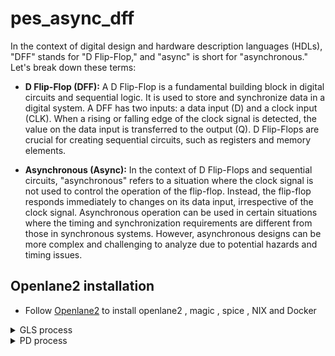 # pes_async_dff

In the context of digital design and hardware description languages (HDLs), "DFF" stands for "D Flip-Flop," and "async" is short for "asynchronous." Let's break down these terms:

- **D Flip-Flop (DFF):** A D Flip-Flop is a fundamental building block in digital circuits and sequential logic. It is used to store and synchronize data in a digital system. A DFF has two inputs: a data input (D) and a clock input (CLK). When a rising or falling edge of the clock signal is detected, the value on the data input is transferred to the output (Q). D Flip-Flops are crucial for creating sequential circuits, such as registers and memory elements.

- **Asynchronous (Async):** In the context of D Flip-Flops and sequential circuits, "asynchronous" refers to a situation where the clock signal is not used to control the operation of the flip-flop. Instead, the flip-flop responds immediately to changes on its data input, irrespective of the clock signal. Asynchronous operation can be used in certain situations where the timing and synchronization requirements are different from those in synchronous systems. However, asynchronous designs can be more complex and challenging to analyze due to potential hazards and timing issues.



## Openlane2 installation 
- Follow [Openlane2](https://github.com/Shashanksharma280201/openlane_2_installation) to install openlane2 , magic , spice , NIX and Docker 


<details>
  <summary>GLS process</summary>
    <br>

## Code 
![Screenshot from 2023-10-19 00-33-23](https://github.com/Shashanksharma280201/pes_async_dff/assets/79470436/d9093e5f-a1c7-4c83-91df-e7cd96484e7e)

## TestBench code 
![image](https://github.com/Shashanksharma280201/pes_async_dff/assets/79470436/762aef1e-4054-4e75-942d-a4134201aa7c)


![Screenshot from 2023-10-18 23-59-06](https://github.com/Shashanksharma280201/pes_async_dff/assets/79470436/5e83a44b-3e23-488b-a43f-9451966da3cf)

![Screenshot from 2023-10-19 00-22-59](https://github.com/Shashanksharma280201/pes_async_dff/assets/79470436/7b0a5306-5ce6-4512-b7d6-4cdc45ae92ad)

## yosys

![Screenshot from 2023-10-19 00-23-26](https://github.com/Shashanksharma280201/pes_async_dff/assets/79470436/724f28c4-ec30-473e-ae6b-99402dace77e)

![Screenshot from 2023-10-19 00-23-40](https://github.com/Shashanksharma280201/pes_async_dff/assets/79470436/f9b5e397-9e5a-45d0-bed0-d5405c8962a6)

![Screenshot from 2023-10-19 00-05-58](https://github.com/Shashanksharma280201/pes_async_dff/assets/79470436/fcb4baa5-7d24-425d-b886-86b4fd3cd9c2)

![Screenshot from 2023-10-19 00-29-31](https://github.com/Shashanksharma280201/pes_async_dff/assets/79470436/36c52c62-38fd-4371-83e4-1753f18617c4)

</details>

<details>
  <summary> PD process  </summary>
    <br>
- First create a folder in you Openlane/design directory and save your design there.
  
![Screenshot from 2023-10-31 18-50-25](https://github.com/Shashanksharma280201/pes_async_dff/assets/79470436/958823c8-007a-4b45-aa74-66af1aa6a34a)

- Then create a folder named 'src' and save the main verilog code in that folder too and also save it outside the folder as well , with the verilog code also save the
```
sky130_fd_sc_hd__fast.lib
sky130_fd_sc_hd__slow.lib
sky130_fd_sc_hd__typical.lib
```
- create a config.json file outside your src folder.
- all the files are present at the top

![Screenshot from 2023-10-31 18-58-13](https://github.com/Shashanksharma280201/pes_async_dff/assets/79470436/84e60aea-4d69-4994-8a15-81791b489d54)

- create the pdk folder outside your design folder that is in Openlane/pdk

![Screenshot from 2023-10-31 19-01-05](https://github.com/Shashanksharma280201/pes_async_dff/assets/79470436/09796872-52f4-4aa8-85cc-60ddc38c2138)

![Screenshot from 2023-10-31 19-01-30](https://github.com/Shashanksharma280201/pes_async_dff/assets/79470436/cac5b70d-dced-4955-af26-97d437492161)

### Open terminal in home directory and type the following commands:
```
cd OpenLane/
cd designs/
mkdir pes_dff_async
cd pes_dff_async/
wget https://raw.githubusercontent.com/majilokesh/iiitb_tlc/main/config.json
mkdir src
cd src/
wget https://raw.githubusercontent.com/majilokesh/iiitb_tlc/main/iiitb_tlc.v
cd ../../../
sudo make mount
./flow.tcl -interactive
```
  
### STEPS RUNNING:

```

[STEP 1] : Running Synthesis.
[STEP 2] : Running Single-Corner Static Timing Analysis.
[STEP 3] : Running Initial Floorplanning, Setting Core Dimensions.
[STEP 4] : Running IO Placement.
[STEP 5] : Running Power planning with power {VPWR} and ground {VGND}.
[STEP 6] : Generating PDN.
[STEP 7] : Performing Random Global Placement.
[STEP 8] : Running Placement Resizer Design Optimizations.
[STEP 9] : Writing Verilog.
[STEP 10] : Running Detailed Placement.
[STEP 11] : Running Placement Resizer Timing Optimizations.
[STEP 12] : Writing Verilog, Routing.
[STEP 13] : Running Global Routing Resizer Timing Optimizations.
[STEP 14] : Writing Verilog.
[STEP 15] : Running Detailed Placement.
[STEP 16] : Running Global Routing, Starting FastRoute Antenna Repair Iterations.
[STEP 17] : Running Fill Insertion.
[STEP 18] : Writing Verilog.
[STEP 19] : Running Detailed Routing, No DRC violations after detailed routing.
[STEP 20] : Writing Verilog, Running parasitics-based static timing analysis.
[STEP 21] : Running SPEF Extraction at the min process corner.
[STEP 22] : Running Multi-Corner Static Timing Analysis at the min process corner.
[STEP 23] : Running SPEF Extraction at the max process corner.
[STEP 24] : Running Multi-Corner Static Timing Analysis at the max process corner.
[STEP 25] : Running SPEF Extraction at the nom process corner...
[STEP 26] : Running Single-Corner Static Timing Analysis at the nom process corner...
[STEP 27] : Running Multi-Corner Static Timing Analysis at the nom process corner...
[STEP 28] : Running Magic to generate various views, Streaming out GDS-II with Magic, Generating MAGLEF views...
[STEP 29] : Streaming out GDS-II with Klayout...
[STEP 30] : Running XOR on the layouts using Klayout...
[STEP 31] : Running Magic Spice Export from LEF...
[STEP 32] : Writing Powered Verilog.
[STEP 33] : Writing Verilog.
[STEP 34] : Running LEF LVS.
[STEP 35] : Running Magic DRC, Converting Magic DRC Violations to Magic Readable Format, Converting Magic DRC Violations to Klayout Database, Converting DRC Violations to RDB Format, No DRC violations after GDS streaming out, Running Antenna Checks.
[STEP 36] : Running OpenROAD Antenna Rule Checker.
[STEP 37] : Running CVC, Saving final set of views, 
Saving runtime environment, 
Generating final set of reports, Created manufacturability report at 'designs/iiitb_tlc/runs/RUN_2022.06.07_10.39.52/reports/manufacturability.rpt', 
Created metrics report at 'designs/iiitb_tlc/runs/RUN_2022.06.07_10.39.52/reports/metrics.csv', 
There are no max slew violations in the design at the typical corner, There are no hold violations in the design at the typical corner, There are no setup violations in the design at the typical corner.

[SUCCESS]: Flow complete.

```  

### Interactive OpenLane flow
Open terminal in home directory and then type the following:

```

cd OpenLane/ 
sudo make mount 

./flow.tcl -interactive
package require openlane 0.9
prep -design pes_dff_async

run_synthesis
run_floorplan
run_placement
run_cts
run_routing
run_magic
run_magic_spice_export
run_magic_drc
run_netgen
run_magic_antenna_check
```

## Synthesis stage:
Synthesis is a fundamental stage in the digital design flow. It takes an abstract hardware description and generates a netlist consisting of logical gates and flip-flops that represent the desired functionality of the design.

![Screenshot from 2023-10-31 23-09-08](https://github.com/Shashanksharma280201/pes_async_dff/assets/79470436/7f036e86-b5be-4e42-b41c-16bcbc2cae9a)

- Area report

![Screenshot from 2023-10-31 23-10-14](https://github.com/Shashanksharma280201/pes_async_dff/assets/79470436/084ec341-d0d7-4e6e-8888-fecb74474205)



## Floorplan stage:

The floorplan stage in digital integrated circuit design involves creating a high-level layout for the chip, defining the core area, the locations of I/O pads, and other critical structures. It establishes the overall physical framework for the chip design and serves as a foundation for subsequent stages such as placement and routing. During the floorplan stage, designers make decisions about the chip's dimensions, aspect ratio, power grid, and other essential aspects to meet the project's requirements. The goal is to efficiently allocate space for various components while adhering to design constraints, ultimately ensuring that the chip will meet its performance, power, and area goals.


![Screenshot from 2023-10-31 22-36-07](https://github.com/Shashanksharma280201/pes_async_dff/assets/79470436/30708c23-3ce6-4a84-910c-6b31eb7079a5)

```
magic -T /home/shashank/OpenLane/pdk/sky130A/libs.tech/magic/sky130A.tech lef read ../../tmp/merged.nom.lef def pes_dff_async.def &
```

![Screenshot from 2023-10-31 22-46-50](https://github.com/Shashanksharma280201/pes_async_dff/assets/79470436/59fc8b10-e7ff-4132-93be-edb508fc9956)


## Placement stage:

The placement stage in digital integrated circuit design involves determining the physical positions of synthesized logic cells on the chip's layout. This critical step aims to optimize the arrangement of cells to minimize wirelength, meet design constraints, and achieve desired performance. Placement typically involves global placement, which provides a rough layout, followed by legalization to ensure cells conform to design rules and spacing requirements. The outcome of this stage is a physical placement file that specifies the coordinates of each cell, serving as the basis for subsequent routing and design verification steps. Efficient placement is essential for optimizing area, power, and signal timing in the final chip design.

![Screenshot from 2023-10-31 22-48-30](https://github.com/Shashanksharma280201/pes_async_dff/assets/79470436/c2b91560-2872-42af-9fef-575f20a7c01c)
```
magic -T /home/shashank/OpenLane/pdk/sky130A/libs.tech/magic/sky130A.tech lef read ../../tmp/merged.nom.lef def pes_dff_async.def &
```
![Screenshot from 2023-10-31 22-49-44](https://github.com/Shashanksharma280201/pes_async_dff/assets/79470436/00bd8d88-8bb1-4e78-acad-4b1ad0a67d44)

## Cts stage:

The CTS (Clock Tree Synthesis) stage is responsible for creating a clock distribution network that ensures reliable and synchronized clock signals reach all the sequential elements (like flip-flops) in the chip. This stage involves the following key steps:

- Buffer Insertion: The CTS process inserts buffers into the clock network to balance and distribute the clock signal evenly. Buffers help in reducing clock skew, ensuring that all parts of the chip receive clock signals simultaneously.

- Clock Tree Construction: The clock tree is constructed by connecting the buffers in a hierarchical fashion from the global clock source (e.g., a PLL or external input) to the leaf-level cells throughout the chip.

- Skew Minimization: The CTS stage aims to minimize clock skew, which is the variation in arrival times of the clock signal at different points in the design. Minimizing skew ensures that all registers see the same clock edge simultaneously, which is crucial for proper circuit operation.

- Power Optimization: CTS also involves power optimization techniques to reduce dynamic and static power consumption in the clock distribution network.

- Constraints and Timing: It takes into consideration the design constraints related to clock paths, such as clock-to-q requirements, setup and hold times, and other timing considerations.

- Clock Gating: Clock gating cells may be inserted in the clock tree to save power when certain parts of the chip are not in use, and the clock can be temporarily disabled.


![Screenshot from 2023-10-31 22-51-38](https://github.com/Shashanksharma280201/pes_async_dff/assets/79470436/4a354bbf-843f-4a84-bd5f-336de575ee4a)

- The reports generated are given below , after the run_cts command 

![Screenshot from 2023-10-31 19-45-44](https://github.com/Shashanksharma280201/pes_async_dff/assets/79470436/fe5958c2-aaf2-4549-af80-1442e246c11a)
![Screenshot from 2023-10-31 19-45-51](https://github.com/Shashanksharma280201/pes_async_dff/assets/79470436/874f1e08-6b57-47ba-a219-bda51d2c2f0d)
![Screenshot from 2023-10-31 19-45-57](https://github.com/Shashanksharma280201/pes_async_dff/assets/79470436/af857d12-4fdc-4540-89f4-1f8b3f69d0ec)
![Screenshot from 2023-10-31 19-46-03](https://github.com/Shashanksharma280201/pes_async_dff/assets/79470436/9fe8e5f2-d0a7-4f89-a1ff-4cbf27b8a6e0)
![Screenshot from 2023-10-31 19-46-08](https://github.com/Shashanksharma280201/pes_async_dff/assets/79470436/07893715-193f-416f-8d63-075e748bcffa)
![Screenshot from 2023-10-31 19-46-13](https://github.com/Shashanksharma280201/pes_async_dff/assets/79470436/6145438b-466e-4988-963a-f134bcbed995)
![Screenshot from 2023-10-31 19-46-21](https://github.com/Shashanksharma280201/pes_async_dff/assets/79470436/cfb7d683-fe76-45f9-9589-11fc7d124c56)
![Screenshot from 2023-10-31 19-46-25](https://github.com/Shashanksharma280201/pes_async_dff/assets/79470436/3d77187c-1d7d-4ddf-8589-a32c156b4ce7)

## Routing stage:

- The routing stage is responsible for creating the physical wire connections between the placed cells on the chip layout. This involves determining the paths for signal wires, power distribution, and clock signals, while adhering to design rules, avoiding congestion, and optimizing for various factors such as wirelength, signal delay, and power consumption.

![Screenshot from 2023-10-31 23-13-52](https://github.com/Shashanksharma280201/pes_async_dff/assets/79470436/7fc9a4bc-a0f8-47c9-bebd-7b4a93749a2a)

```
magic -T /home/shashank/OpenLane/pdk/sky130A/libs.tech/magic/sky130A.tech lef read ../../tmp/merged.nom.lef def pes_dff_async.def &
```
![Screenshot from 2023-10-31 23-15-07](https://github.com/Shashanksharma280201/pes_async_dff/assets/79470436/898610d3-3086-4356-82de-5222e48d02f6)



### Magic Spice report

- A "Magic Spice report" stage would suggest a point in the design flow where you are generating reports that combine information from Magic (layout design) and Spice (circuit simulation) tools. These reports might contain critical details about how the physical layout of the integrated circuit corresponds to its electrical behavior, helping designers identify and address any issues or validate the design.

![Screenshot from 2023-10-31 23-16-25](https://github.com/Shashanksharma280201/pes_async_dff/assets/79470436/4cc4f6cf-81d4-4de8-84a1-237f52908152)


![Screenshot from 2023-10-31 19-48-41](https://github.com/Shashanksharma280201/pes_async_dff/assets/79470436/f142f93b-ea91-4670-a7c4-2d644f84a856)
![Screenshot from 2023-10-31 19-48-44](https://github.com/Shashanksharma280201/pes_async_dff/assets/79470436/f68c7a61-6a5d-4d61-9952-2c48c4cd81f6)
![Screenshot from 2023-10-31 19-48-49](https://github.com/Shashanksharma280201/pes_async_dff/assets/79470436/7502a6b9-c416-4b88-9b7b-7cc314cdf989)


### magic antenna check 

- The "magic antenna check" is essential for addressing reliability concerns and ensuring that the final chip design will not experience problems related to charge buildup and oxide damage, which could affect the functionality and longevity of the integrated circuit.

![Screenshot from 2023-10-31 23-18-10](https://github.com/Shashanksharma280201/pes_async_dff/assets/79470436/9b3aad7d-cdac-411a-be72-395b48e91eb0)


![Screenshot from 2023-10-31 19-50-57](https://github.com/Shashanksharma280201/pes_async_dff/assets/79470436/9e7665d6-22d6-442c-8fa8-d737b43ca742)
![Screenshot from 2023-10-31 19-51-01](https://github.com/Shashanksharma280201/pes_async_dff/assets/79470436/77fd6900-b521-4b35-b25a-dd158d4abe98)
![Screenshot from 2023-10-31 19-51-05](https://github.com/Shashanksharma280201/pes_async_dff/assets/79470436/7f4eb9cf-2add-42b3-a8bb-efd638db0fc6)


### To see the layout we use a tool called magic which we installed earlier.Type the following command in the terminal opened in the path to your design/runs/latest run folder/results/final/def/

```
magic -T /home/shashank/openlane/pdks/sky130A/libs.tech/magic/sky130A.tech lef read ../../../tmp/merged.nom.lef def read pes_dff_async.def &
```
![3](https://github.com/Shashanksharma280201/pes_async_dff/assets/79470436/70e9c2a0-7b52-4094-9199-4dc9eaad2ffc)

- Area: 33.782 um2
- Internal Power: 2.22e-06
- Switching Power: 3.37e-07
- Leakage Power: 1.01e-10
- Total Power: 2.56e-06


</details>



